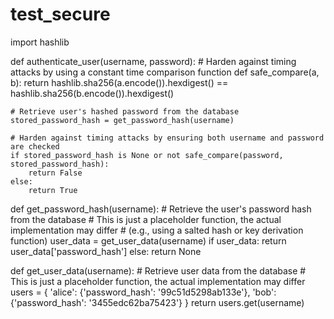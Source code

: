 # test_secure
import hashlib

def authenticate_user(username, password):
    # Harden against timing attacks by using a constant time comparison function
    def safe_compare(a, b):
        return hashlib.sha256(a.encode()).hexdigest() == hashlib.sha256(b.encode()).hexdigest()

    # Retrieve user's hashed password from the database
    stored_password_hash = get_password_hash(username)

    # Harden against timing attacks by ensuring both username and password are checked
    if stored_password_hash is None or not safe_compare(password, stored_password_hash):
        return False
    else:
        return True

def get_password_hash(username):
    # Retrieve the user's password hash from the database
    # This is just a placeholder function, the actual implementation may differ
    # (e.g., using a salted hash or key derivation function)
    user_data = get_user_data(username)
    if user_data:
        return user_data['password_hash']
    else:
        return None

def get_user_data(username):
    # Retrieve user data from the database
    # This is just a placeholder function, the actual implementation may differ
    users = {
        'alice': {'password_hash': '99c51d5298ab133e'},
        'bob': {'password_hash': '3455edc62ba75423'}
    }
    return users.get(username)
